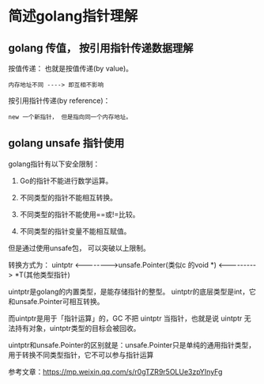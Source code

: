# 简述golang指针理解



## golang 传值， 按引用指针传递数据理解

按值传递：
    也就是按值传递(by value)。

    内存地址不同 ----> 即互相不影响

按引用指针传递(by reference)：

    new 一个新指针， 但是指向同一个内存地址。


## golang  unsafe 指针使用

golang指针有以下安全限制：

1. Go的指针不能进行数学运算。

2. 不同类型的指针不能相互转换。

3. 不同类型的指针不能使用==或!=比较。

4. 不同类型的指针变量不能相互赋值。

但是通过使用unsafe包， 可以突破以上限制。

转换方式为：
uintptr <-------->unsafe.Pointer(类似c 的void *) <---------> *T(其他类型指针)

uintptr是golang的内置类型，是能存储指针的整型。
uintptr的底层类型是int，它和unsafe.Pointer可相互转换。

而uintptr是用于「指针运算」的，GC 不把 uintptr 当指针，也就是说 uintptr 无法持有对象，uintptr类型的目标会被回收。

uintptr和unsafe.Pointer的区别就是：unsafe.Pointer只是单纯的通用指针类型，用于转换不同类型指针，它不可以参与指针运算


参考文章：https://mp.weixin.qq.com/s/r0gTZR9r5OLUe3zpYInyFg   

